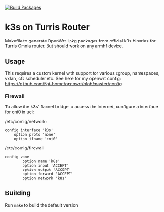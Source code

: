 [![Build Packages](https://github.com/AreYouLoco/k3s-turris/actions/workflows/main.yml/badge.svg)](https://github.com/AreYouLoco/k3s-turris/actions/workflows/main.yml)

# k3s on Turris Router
Makefile to generate OpenWrt .ipkg packages from official k3s binaries for Turris Omnia router. But should work on any armhf device.

## Usage
This requires a custom kernel with support for various cgroup, namespaces, vxlan, cfs
scheduler etc. See here for my openwrt config: https://github.com/5pi-home/openwrt/blob/master/config

### Firewall
To allow the k3s' flannel bridge to access the internet, configure a interface
for cni0 in uci:

/etc/config/network:
```
config interface 'k8s'
	option proto 'none'
	option ifname 'cni0'
```

/etc/config/firewall
```
config zone
        option name 'k8s'
        option input 'ACCEPT'
        option output 'ACCEPT'
        option forward 'ACCEPT'
        option network 'k8s'
```

## Building
Run `make` to build the default version
